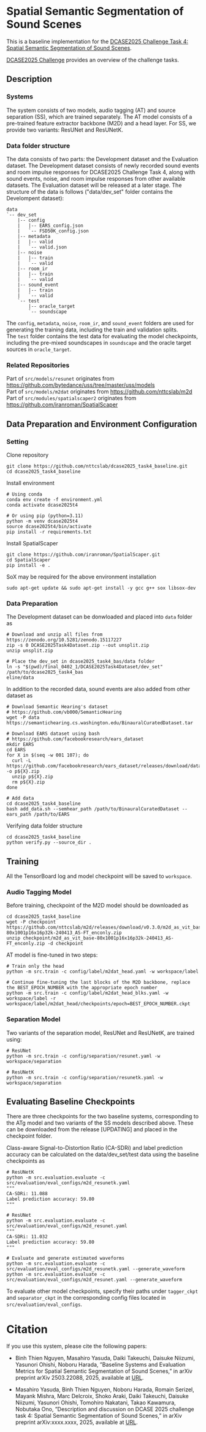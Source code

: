 # Spatial Semantic Segmentation of Sound Scenes

This is a baseline implementation for the [DCASE2025 Challenge Task 4: Spatial Semantic Segmentation of Sound Scenes](https://dcase.community/challenge2025/task-spatial-semantic-segmentation-of-sound-scenes).

[DCASE2025 Challenge](https://dcase.community/challenge2025/index) provides an overview of the challenge tasks.

## Description
### Systems
The system consists of two models, audio tagging (AT) and source separation (SS), which are trained separately.
The AT model consists of a pre-trained feature extractor backbone (M2D) and a head layer.
For SS, we provide two variants: ResUNet and ResUNetK.

### Data folder structure
The data consists of two parts: the Development dataset and the Evaluation dataset.
The Development dataset consists of newly recorded sound events and room impulse responses for DCASE2025 Challenge Task 4, along with sound events, noise, and room impulse responses from other available datasets.
The Evaluation dataset will be released at a later stage.
The structure of the data is follows ("data/dev_set" folder contains the Develompent dataset):
```
data
`-- dev_set
    |-- config
    |   |-- EARS_config.json
    |   `-- FSD50K_config.json
    |-- metadata
    |   |-- valid
    |   `-- valid.json
    |-- noise
    |   |-- train
    |   `-- valid
    |-- room_ir
    |   |-- train
    |   `-- valid
    |-- sound_event
    |   |-- train
    |   `-- valid
    `-- test
        |-- oracle_target
        `-- soundscape
```
The `config`, `metadata`, `noise`, `room_ir`, and `sound_event` folders are used for generating the training data, including the train and validation splits.\
The `test` folder contains the test data for evaluating the model checkpoints, including the pre-mixed soundscapes in `soundscape` and the oracle target sources in `oracle_target`.


### Related Repositories
Part of `src/models/resunet` originates from  https://github.com/bytedance/uss/tree/master/uss/models \
Part of `src/models/m2dat` originates from  https://github.com/nttcslab/m2d \
Part of `src/modules/spatialscaper2` originates from  https://github.com/iranroman/SpatialScaper 


## Data Preparation and Environment Configuration
### Setting
Clone repository
```
git clone https://github.com/nttcslab/dcase2025_task4_baseline.git
cd dcase2025_task4_baseline
```
Install environment
```
# Using conda
conda env create -f environment.yml
conda activate dcase2025t4

# Or using pip (python=3.11)
python -m venv dcase2025t4
source dcase2025t4/bin/activate
pip install -r requirements.txt
```
Install SpatialScaper
```
git clone https://github.com/iranroman/SpatialScaper.git
cd SpatialScaper
pip install -e .
```

SoX may be required for the above environment installation
```
sudo apt-get update && sudo apt-get install -y gcc g++ sox libsox-dev
```

### Data Preparation
The Development dataset can be donwloaded and placed into `data` folder as
```
# Download and unzip all files from https://zenodo.org/10.5281/zenodo.15117227
zip -s 0 DCASE2025Task4Dataset.zip --out unsplit.zip
unzip unsplit.zip

# Place the dev_set in dcase2025_task4_bas/data folder
ln -s "$(pwd)/final_0402_1/DCASE2025Task4Dataset/dev_set" /path/to/dcase2025_task4_bas
eline/data
```
In addition to the recorded data, sound events are also added from other dataset as
```
# Download Semantic Hearing's dataset
# https://github.com/vb000/SemanticHearing
wget -P data https://semantichearing.cs.washington.edu/BinauralCuratedDataset.tar

# Download EARS dataset using bash
# https://github.com/facebookresearch/ears_dataset
mkdir EARS
cd EARS
for X in $(seq -w 001 107); do
  curl -L https://github.com/facebookresearch/ears_dataset/releases/download/dataset/p${X}.zip -o p${X}.zip
  unzip p${X}.zip
  rm p${X}.zip
done

# Add data
cd dcase2025_task4_baseline
bash add_data.sh --semhear_path /path/to/BinauralCuratedDataset --ears_path /path/to/EARS
```

Verifying data folder structure
```
cd dcase2025_task4_baseline
python verify.py --source_dir .
```

## Training

All the TensorBoard log and model checkpoint will be saved to `workspace`.
### Audio Tagging Model
Before training, checkpoint of the M2D model should be downloaded as
```
cd dcase2025_task4_baseline
wget -P checkpoint https://github.com/nttcslab/m2d/releases/download/v0.3.0/m2d_as_vit_base-80x1001p16x16p32k-240413_AS-FT_enconly.zip
unzip checkpoint/m2d_as_vit_base-80x1001p16x16p32k-240413_AS-FT_enconly.zip -d checkpoint
```

AT model is fine-tuned in two steps:
```
# Train only the head
python -m src.train -c config/label/m2dat_head.yaml -w workspace/label

# Continue fine-tuning the last blocks of the M2D backbone, replace the BEST_EPOCH_NUMBER with the appropriate epoch number
python -m src.train -c config/label/m2dat_head_blks.yaml -w workspace/label -r workspace/label/m2dat_head/checkpoints/epoch=BEST_EPOCH_NUMBER.ckpt
```

### Separation Model
Two variants of the separation model, ResUNet and ResUNetK, are trained using:
```
# ResUNet
python -m src.train -c config/separation/resunet.yaml -w workspace/separation

# ResUNetK
python -m src.train -c config/separation/resunetk.yaml -w workspace/separation
```


## Evaluating Baseline Checkpoints
There are three checkpoints for the two baseline systems, corresponding to the ATg model and two variants of the SS models described above.
These can be downloaded from the release [UPDATING] and placed in the checkpoint folder.

Class-aware Signal-to-Distortion Ratio (CA-SDRi) and label prediction accuracy can be calculated on the data/dev_set/test data using the baseline checkpoints as
```
# ResUNetK
python -m src.evaluation.evaluate -c src/evaluation/eval_configs/m2d_resunetk.yaml
"""
CA-SDRi: 11.088
Label prediction accuracy: 59.80
"""

# ResUNet
python -m src.evaluation.evaluate -c src/evaluation/eval_configs/m2d_resunet.yaml
"""
CA-SDRi: 11.032
Label prediction accuracy: 59.80
"""

# Evaluate and generate estimated waveforms
python -m src.evaluation.evaluate -c src/evaluation/eval_configs/m2d_resunetk.yaml --generate_waveform
python -m src.evaluation.evaluate -c src/evaluation/eval_configs/m2d_resunet.yaml --generate_waveform
```
To evaluate other model checkpoints, specify their paths under `tagger_ckpt` and `separator_ckpt` in the corresponding config files located in `src/evaluation/eval_configs`.
# Citation

If you use this system, please cite the following papers:

+ Binh Thien Nguyen, Masahiro Yasuda, Daiki Takeuchi, Daisuke Niizumi, Yasunori Ohishi, Noboru Harada, ”Baseline Systems and Evaluation Metrics for Spatial Semantic Segmentation of Sound Scenes,” in arXiv preprint arXiv 2503.22088, 2025, available at [URL](https://arxiv.org/abs/2503.22088).

+ Masahiro Yasuda, Binh Thien Nguyen, Noboru Harada, Romain Serizel, Mayank Mishra, Marc Delcroix, Shoko Araki, Daiki Takeuchi, Daisuke Niizumi, Yasunori Ohishi, Tomohiro Nakatani, Takao Kawamura, Nobutaka Ono, ”Description and discussion on DCASE 2025 challenge task 4: Spatial Semantic Segmentation of Sound Scenes,” in arXiv preprint arXiv:xxxx.xxxx, 2025, available at [URL]().
